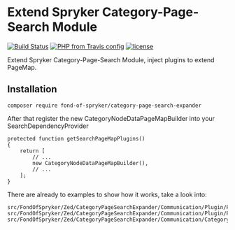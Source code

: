 # Extend Spryker Category-Page-Search Module
[![Build Status](https://travis-ci.org/fond-of/spryker-category.svg?branch=master)](https://travis-ci.org/fond-of/category-page-search-expander)
[![PHP from Travis config](https://img.shields.io/travis/php-v/symfony/symfony.svg)](https://php.net/)
[![license](https://img.shields.io/github/license/mashape/apistatus.svg)](https://packagist.org/packages/fond-of-spryker/category-page-search-expander)

Extend Spryker Category-Page-Search Module, inject plugins to extend PageMap.

## Installation

```
composer require fond-of-spryker/category-page-search-expander
```

After that register the new CategoryNodeDataPageMapBuilder into your SearchDependencyProvider

```
protected function getSearchPageMapPlugins()
{
    return [
        // ...
        new CategoryNodeDataPageMapBuilder(),
        // ...
    ];
}
```

There are already to examples to show how it works, take a look into:

```
src/FondOfSpryker/Zed/CategoryPageSearchExpander/Communication/Plugin/PageMapExpander/CategoryIdPageMapExpanderPlugin
src/FondOfSpryker/Zed/CategoryPageSearchExpander/Communication/Plugin/PageMapExpander/CategoryKeyPageMapExpanderPlugin
src/FondOfSpryker/Zed/CategoryPageSearchExpander/Communication/CategoryPageSearchExpander::getCategoryPageMapExpanderPlugins
```
